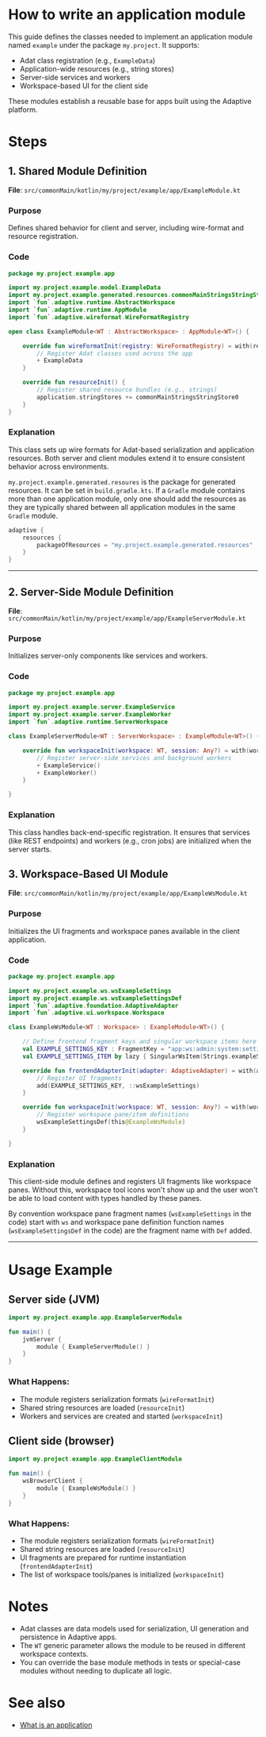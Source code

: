 # How to write an application module

This guide defines the classes needed to implement an application module named
`example` under the package `my.project`. It supports:

- Adat class registration (e.g., `ExampleData`)
- Application-wide resources (e.g., string stores)
- Server-side services and workers
- Workspace-based UI for the client side

These modules establish a reusable base for apps built using the Adaptive platform.

# Steps

## 1. Shared Module Definition

**File**: `src/commonMain/kotlin/my/project/example/app/ExampleModule.kt`

### Purpose

Defines shared behavior for client and server, including wire-format and resource registration.

### Code

```kotlin
package my.project.example.app

import my.project.example.model.ExampleData
import my.project.example.generated.resources.commonMainStringsStringStore0
import `fun`.adaptive.runtime.AbstractWorkspace
import `fun`.adaptive.runtime.AppModule
import `fun`.adaptive.wireformat.WireFormatRegistry

open class ExampleModule<WT : AbstractWorkspace> : AppModule<WT>() {

    override fun wireFormatInit(registry: WireFormatRegistry) = with(registry) {
        // Register Adat classes used across the app
        + ExampleData
    }

    override fun resourceInit() {
        // Register shared resource bundles (e.g., strings)
        application.stringStores += commonMainStringsStringStore0
    }
}
```

### Explanation

This class sets up wire formats for Adat-based serialization and application resources. 
Both server and client modules extend it to ensure consistent behavior across environments.

`my.project.example.generated.resoures` is the package for generated resources. It can be set
in `build.gradle.kts`. If a `Gradle` module contains more than one application module, only one 
should add the resources as they are typically shared between all application modules in the
same `Gradle` module.

```kotlin
adaptive {
    resources {
        packageOfResources = "my.project.example.generated.resources"
    }
}
```

---

## 2. Server-Side Module Definition

**File**: `src/commonMain/kotlin/my/project/example/app/ExampleServerModule.kt`

### Purpose

Initializes server-only components like services and workers.

### Code

```kotlin
package my.project.example.app

import my.project.example.server.ExampleService
import my.project.example.server.ExampleWorker
import `fun`.adaptive.runtime.ServerWorkspace

class ExampleServerModule<WT : ServerWorkspace> : ExampleModule<WT>() {

    override fun workspaceInit(workspace: WT, session: Any?) = with(workspace) {
        // Register server-side services and background workers
        + ExampleService()
        + ExampleWorker()
    }

}
```

### Explanation

This class handles back-end-specific registration. It ensures that services (like REST endpoints) and workers (e.g., cron jobs) are initialized when the server starts.

## 3. Workspace-Based UI Module

**File**: `src/commonMain/kotlin/my/project/example/app/ExampleWsModule.kt`

### Purpose

Initializes the UI fragments and workspace panes available in the client application.

### Code

```kotlin
package my.project.example.app

import my.project.example.ws.wsExampleSettings
import my.project.example.ws.wsExampleSettingsDef
import `fun`.adaptive.foundation.AdaptiveAdapter
import `fun`.adaptive.ui.workspace.Workspace

class ExampleWsModule<WT : Workspace> : ExampleModule<WT>() {

    // Define frontend fragment keys and singular workspace items here
    val EXAMPLE_SETTINGS_KEY : FragmentKey = "app:ws:admin:system:settings"
    val EXAMPLE_SETTINGS_ITEM by lazy { SingularWsItem(Strings.exampleSettings, EXAMPLE_SETTINGS_KEY, Graphics.settings) }

    override fun frontendAdapterInit(adapter: AdaptiveAdapter) = with(adapter.fragmentFactory) {
        // Register UI fragments
        add(EXAMPLE_SETTINGS_KEY, ::wsExampleSettings)
    }

    override fun workspaceInit(workspace: WT, session: Any?) = with(workspace) {
        // Register workspace pane/item definitions
        wsExampleSettingsDef(this@ExampleWsModule)
    }

}
```

### Explanation

This client-side module defines and registers UI fragments like workspace panes.
Without this, workspace tool icons won't show up and the user won't be able to load content
with types handled by these panes.

By convention workspace pane fragment names (`wsExampleSettings` in the code) start with
`ws` and workspace pane definition function names (`wsExampleSettingsDef` in the code) are the 
fragment name with `Def` added.

---

# Usage Example

## Server side (JVM)

```kotlin
import my.project.example.app.ExampleServerModule

fun main() {
    jvmServer {
        module { ExampleServerModule() }
    }
}
```

### What Happens:

- The module registers serialization formats (`wireFormatInit`)
- Shared string resources are loaded (`resourceInit`)
- Workers and services are created and started (`workspaceInit`)

## Client side (browser)

```kotlin
import my.project.example.app.ExampleClientModule

fun main() {
    wsBrowserClient {
        module { ExampleWsModule() }
    }
}
```

### What Happens:

- The module registers serialization formats (`wireFormatInit`)
- Shared string resources are loaded (`resourceInit`)
- UI fragments are prepared for runtime instantiation (`frontendAdapterInit`)
- The list of workspace tools/panes is initialized (`workspaceInit`)

# Notes

- Adat classes are data models used for serialization, UI generation and persistence in Adaptive apps.
- The `WT` generic parameter allows the module to be reused in different workspace contexts.
- You can override the base module methods in tests or special-case modules without needing to duplicate all logic.

# See also

- [What is an application](guide://)
